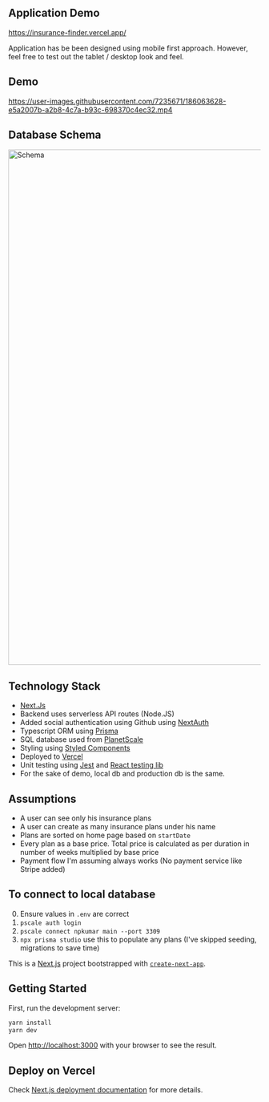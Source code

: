 ## Application Demo

https://insurance-finder.vercel.app/

Application has be been designed using mobile first approach. However, feel free to test out the tablet / desktop look and feel.


## Demo

https://user-images.githubusercontent.com/7235671/186063628-e5a2007b-a2b8-4c7a-b93c-698370c4ec32.mp4


## Database Schema


<img width="1028" alt="Schema" src="https://user-images.githubusercontent.com/7235671/186064081-2eacd87e-6d58-4a22-bc3c-4e78830f363c.png">


## Technology Stack

- [Next.Js](https://nextjs.org/)
- Backend uses serverless API routes (Node.JS)
- Added social authentication using Github using [NextAuth](https://next-auth.js.org/)
- Typescript ORM using [Prisma](https://www.prisma.io/)
- SQL database used from [PlanetScale](https://planetscale.com/)
- Styling using [Styled Components](https://styled-components.com/)
- Deployed to [Vercel](https://vercel.com)
- Unit testing using [Jest](https://jestjs.io/) and [React testing lib](https://testing-library.com/docs/react-testing-library/intro/)
- For the sake of demo, local db and production db is the same.

## Assumptions

- A user can see only his insurance plans
- A user can create as many insurance plans under his name
- Plans are sorted on home page based on `startDate`
- Every plan as a base price. Total price is calculated as per duration in number of weeks multiplied by base price
- Payment flow I'm assuming always works (No payment service like Stripe added)


## To connect to local database
0. Ensure values in `.env` are correct
1. `pscale auth login`
2. `pscale connect npkumar main --port 3309`
3. `npx prisma studio` use this to populate any plans (I've skipped seeding, migrations to save time)


This is a [Next.js](https://nextjs.org/) project bootstrapped with [`create-next-app`](https://github.com/vercel/next.js/tree/canary/packages/create-next-app).

## Getting Started

First, run the development server:

```bash
yarn install
yarn dev
```

Open [http://localhost:3000](http://localhost:3000) with your browser to see the result.

## Deploy on Vercel

Check [Next.js deployment documentation](https://nextjs.org/docs/deployment) for more details.

